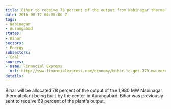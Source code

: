 ```yaml
---
title: Bihar to receive 78 percent of the output from Nabinagar thermal power plant
date: 2016-08-17 00:00:00 Z
tags:
- Nabinagar
- Aurangabad
states:
- Bihar
sectors:
- Energy
subsectors:
- Coal
sources:
- name: Financial Express
  url: http://www.financialexpress.com/economy/bihar-to-get-179-mw-more-power-from-nabinagar-plant/347519/
details: 
---
```


Bihar will be allocated 78 percent of the output of the 1,980 MW Nabinagar thermal plant being built by the center in Aurangabad. Bihar was previously sent to receive 69 percent of the plant’s output.
